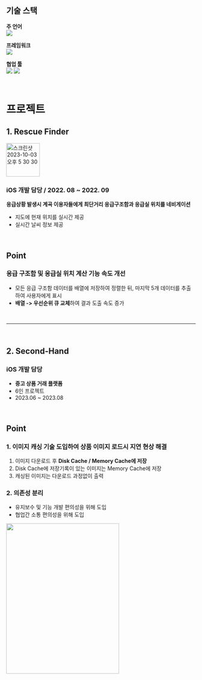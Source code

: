 ## 기술 스택

**주 언어**  
<img src="https://img.shields.io/badge/Swift-F05138?style=flat-square&logo=Swift&logoColor=orange"/>

**프레임워크**  
<img src="https://img.shields.io/badge/UIKit-2396F3?style=flat-square&logo=UIKit&logoColor=white"/>

**협업 툴**  
<img src="https://img.shields.io/badge/Git-2396F3?style=flat-square&logo=Git&logoColor=white"/>
<img src="https://img.shields.io/badge/Linear-5E6AD2?style=flat-square&logo=Linear&logoColor=white"/>

</br>

# 프로젝트
## 1. Rescue Finder
<img width="89" alt="스크린샷 2023-10-03 오후 5 30 30" src="https://github.com/dpfdlalfm/portfolio/assets/84387335/d15e604f-4f2b-473b-97da-beaa0fae1cd8">

### iOS 개발 담당 / 2022. 08 ~ 2022. 09   
**응급상황 발생시 계곡 이용자들에게 최단거리 응급구조함과 응급실 위치를 네비게이션**  
- 지도에 현재 위치를 실시간 제공
- 실시간 날씨 정보 제공

</br>

## Point
### 응급 구조함 및 응급실 위치 계산 기능 속도 개선
- 모든 응급 구조함 데이터를 배열에 저장하여 정렬한 뒤, 마지막 5개 데이터를 추출하여 사용자에게 표시
- **배열 -> 우선순위 큐 교체**하여 결과 도출 속도 증가

</br>

---

</br>

## 2. Second-Hand
### iOS 개발 담당
- **중고 상품 거래 플랫폼**
- 6인 프로젝트  
- 2023.06 ~ 2023.08  

</br>

## Point
### 1. 이미지 캐싱 기술 도입하여 상품 이미지 로드시 지연 현상 해결

1. 이미지 다운로드 후 **Disk Cache / Memory Cache에 저장**
2. Disk Cache에 저장기록이 있는 이미지는 Memory Cache에 저장
3. 캐싱된 이미지는 다운로드 과정없이 출력

### 2. 의존성 분리
- 유지보수 및 기능 개발 편의성을 위해 도입
- 협업간 소통 편의성을 위해 도입
<img width="300" height="400" src="https://github.com/dpfdlalfm/portfolio/assets/84387335/2a12c5a7-8968-401d-bfcc-98011e0a6566">
